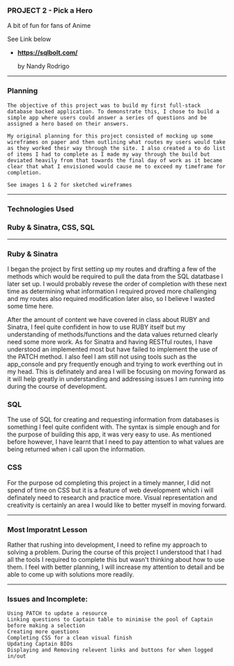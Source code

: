 ### PROJECT 2 - Pick a Hero

A bit of fun for fans of Anime

See Link below

* **https://sqlbolt.com/**

    by Nandy Rodrigo

---

### Planning

    The objective of this project was to build my first full-stack database backed application. To demonstrate this, I chose to build a simple app where users could answer a series of questions and be assigned a hero based on their answers.

    My original planning for this project consisted of mocking up some wireframes on paper and then outlining what routes my users would take as they worked their way through the site. I also created a to do list of items I had to complete as I made my way through the build but deviated heavily from that towards the final day of work as it became clear that what I envisioned would cause me to exceed my timeframe for completion.

    See images 1 & 2 for sketched wireframes

---

### Technologies Used

### Ruby & Sinatra, CSS, SQL

---
    
### Ruby & Sinatra

I began the project by first setting up my routes and drafting a few of the methods which would be required to pull the data from the SQL datatbase I later set up. I would probably revese the order of completion with these next time as determining what information I required proved more challenging and my routes also required modification later also, so I believe I wasted some time here. 

After the amount of content we have covered in class about RUBY and Sinatra, I feel quite confident in how to use RUBY itself but my understanding of methods/functions and the data values returned clearly need some more work. As for Sinatra and having RESTful routes, I have understood an implemented most but have failed to implement the use of the PATCH method. I also feel I am still not using tools such as the app_console and pry frequently enough and trying to work everthing out in my head. This is definately and area I will be focusing on moving forward as it will help greatly in understanding and addressing issues I am running into during the course of development.

### SQL

The use of SQL for creating and requesting information from databases is something I feel quite confident with. The syntax is simple enough and for the purpose of building this app, it was very easy to use. As mentioned before however, I have learnt that I need to pay attention to what values are being returned when i call upon the information.

### CSS

For the purpose od completing this project in a timely manner, I did not spend of time on CSS but it is a feature of web development which i will definately need to research and practice more. Visual representation and creativity is certainly an area I would like to better myself in moving forward. 

---

### Most Imporatnt Lesson

Rather that rushing into development, I need to refine my approach to solving a problem. During the course of this project I understood that I had all the tools I required to complete this but wasn't thinking about how to use them. I feel with better planning, I will increase my attention to detail and be able to come up with solutions more readily.

---

### Issues and Incomplete:

    Using PATCH to update a resource
    Linking questions to Captain table to minimise the pool of Captain before making a selection
    Creating more questions
    Completing CSS for a clean visual finish
    Updating Captain BIOs
    Displaying and Removing relevent links and buttons for when logged in/out